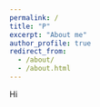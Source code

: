 ```yaml
---
permalink: /
title: "P"
excerpt: "About me"
author_profile: true
redirect_from: 
  - /about/
  - /about.html
---
```


Hi
